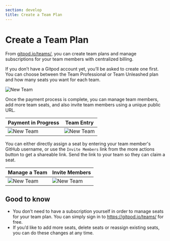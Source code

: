 ```yaml
---
section: develop
title: Create a Team Plan
---
```


<script context="module">
  export const prerender = true;
</script>

# Create a Team Plan

From [gitpod.io/teams/](https://gitpod.io/teams/), you can create team plans and manage subscriptions for your team members with centralized billing.

If you don’t have a Gitpod account yet, you’ll be asked to create one first. You can choose between the Team Professional or Team Unleashed plan and how many seats you want for each team.

![New Team](../../../static/images/docs/teams-new.jpg)

Once the payment process is complete, you can manage team members, add more team seats, and also invite team members using a unique public URL.

| Payment in Progress                                        | Team Entry                                               |
| ---------------------------------------------------------- | -------------------------------------------------------- |
| ![New Team](../../../static/images/docs/teams-payment.jpg) | ![New Team](../../../static/images/docs/teams-entry.jpg) |

You can either directly assign a seat by entering your team member's GitHub username, or use the `Invite Members` link from the more actions button to get a shareable link. Send the link to your team so they can claim a seat.

| Manage a Team                                             | Invite Members                                            |
| --------------------------------------------------------- | --------------------------------------------------------- |
| ![New Team](../../../static/images/docs/teams-manage.jpg) | ![New Team](../../../static/images/docs/teams-invite.jpg) |

## Good to know

- You don’t need to have a subscription yourself in order to manage seats for your team plan. You can simply sign in to https://gitpod.io/teams/ for free.
- If you’d like to add more seats, delete seats or reassign existing seats, you can do these changes at any time.

